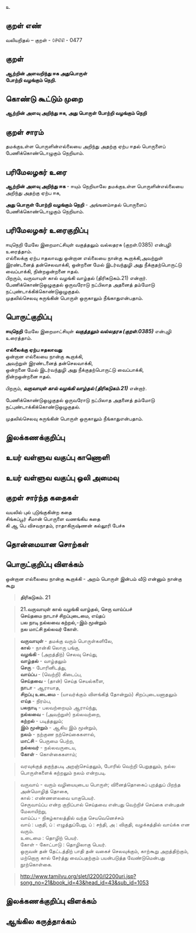 உ

## குறள் எண் 

வலியறிதல்  – குறள் - ௦௪௭௭ - 0477  

## குறள் 

**ஆற்றின் அளவறிந்து ஈக அதுபொருள்  
போற்றி வழங்கும் நெறி.**

## கொண்டு கூட்டும் முறை

**ஆற்றின் அளவு அறிந்து ஈக, அது பொருள் போற்றி வழங்கும் நெறி**  

## குறள் சாரம் 

தமக்குஉள்ள பொருளின்எல்லையை அறிந்து அதற்கு ஏற்ப ஈதல் பொருளைப் பேணிக்கொண்டொழுகும் நெறியாம்.  

## பரிமேலழகர் உரை

**ஆற்றின் அளவு அறிந்து ஈக** - ஈயும் நெறியாலே தமக்குஉள்ள பொருளின்எல்லையை அறிந்து அதற்கு ஏற்ப ஈக,  

**அது பொருள் போற்றி வழங்கும் நெறி** - அங்ஙனம்ஈதல் பொருளைப் பேணிக்கொண்டொழுகும் நெறியாம்.  

## பரிமேலழகர் உரைகுறிப்பு   

ஈயுநெறி மேலே இறைமாட்சியுள் வகுத்தலும் வல்லதரசு (குறள்.0385) என்புழி உரைத்தாம்.  
எல்லைக்கு ஏற்ப ஈதலாவது ஒன்றான எல்லையை நான்கு கூறாக்கி,அவற்றுள் இரண்டனைத் தன்செலவாக்கி, ஒன்றனை மேல் இடர்வந்துழி அது நீக்குதற்பொருட்டு வைப்பாக்கி, நின்றஒன்றனை ஈதல்.  
பிறரும், வருவாயுள் கால் வழங்கி வாழ்தல் (திரிகடுகம்.21) என்றார்.  
பேணிக்கொண்டுஒழுகுதல் ஒருவரோடு நட்பிலாத அதனைத் தம்மோடு நட்புண்டாக்கிக்கொண்டுஒழுகுதல்.  
முதலில்செலவு சுருங்கின் பொருள் ஒருகாலும் நீங்காதுஎன்பதாம்.  

## பொருட்குறிப்பு 

**ஈயுநெறி** மேலே இறைமாட்சியுள் _**வகுத்தலும் வல்லதரசு (குறள்.0385)**_ என்புழி உரைத்தாம்.  

**எல்லைக்கு ஏற்ப ஈதலாவது**  
ஒன்றான எல்லையை நான்கு கூறாக்கி,  
அவற்றுள் இரண்டனைத் தன்செலவாக்கி,  
ஒன்றனை மேல் இடர்வந்துழி அது நீக்குதற்பொருட்டு வைப்பாக்கி,  
நின்றஒன்றனை ஈதல்.  

பிறரும், _**வருவாயுள் கால் வழங்கி வாழ்தல் (திரிகடுகம்.21)**_ என்றார்.  

பேணிக்கொண்டுஒழுகுதல் ஒருவரோடு நட்பிலாத அதனைத் தம்மோடு நட்புண்டாக்கிக்கொண்டுஒழுகுதல்.  

முதலில்செலவு சுருங்கின் பொருள் ஒருகாலும் நீங்காதுஎன்பதாம்.    

## இலக்கணக்குறிப்பு  


## உயர் வள்ளுவ வகுப்பு காணொளி


## உயர் வள்ளுவ வகுப்பு ஒலி அமைவு 

 
## குறள் சார்ந்த கதைகள் 

வயலில் புல் புடுங்குகின்ற கதை  
சிங்கப்பூர் சீமான் பொருளை வணங்கிய கதை  
கி ஆ பெ விசவநாதம், ராதாகிருஷ்ணன் கல்லூரி பேச்சு   

## தொன்மையான சொற்கள்


## பொருட்குறிப்பு விளக்கம்    

ஒன்றான எல்லையை நான்கு கூறாக்கி  - அறம் பொருள் இன்பம் வீடு என்னும் நான்கு கூறு   

>**திரிகடுகம். 21**  

>**21.வருவாயுள் கால் வழங்கி வாழ்தல், செரு வாய்ப்பச்  
>செய்தமை நாடாச் சிறப்புடைமை, எய்தப்  
>பல நாடி நல்லவை கற்றல்,-இம் மூன்றும்  
>நல மாட்சி நல்லவர் கோள்.**  


>**வருவாயுள்** - தமக்கு வரும் பொருள்களிலே,   
>**கால்** - நான்கி லொரு பங்கு,   
>**வழங்கி** - (அறத்திற்) செலவு செய்து,   
>**வாழ்தல்** - வாழ்தலும்   
>**செரு** - போரினிடத்து,   
>**வாய்ப்ப** - (வெற்றி) கிடைப்ப,  
>**செய்தவை** - (தான்) செய்த செயல்களை,   
>**நாடா** - ஆராயாத,   
>**சிறப்பு உடைமை** - (யாவர்க்கும் விளங்கித் தோன்றும்) சிறப்புடையனாதலும்   
>**எய்த** - நிரம்ப,   
>**பலநாடி** - பலவற்றையும் ஆராய்ந்து,  
>**நல்லவை** - (அவற்றுள்) நல்லவற்றை,   
>**கற்றல்** - படித்தலும்;   
>**இம் மூன்றும்** - ஆகிய இம் மூன்றும்,   
>**நலம்** - நற்குண நற்செய்கைகளால்,   
>**மாட்சி** - பெருமை பெற்ற,   
>**நல்லவர்** - நல்லவருடைய,   
>**கோள்** - கொள்கைகளாம்;   

>வரவுக்குத் தகுந்தபடி அறஞ்செய்தலும், போரில் வெற்றி பெறுதலும், நல்ல பொருள்களைக் கற்றலும் நலம் என்றபடி.

>வருவாய் - வரும் வழியையுடைய பொருள்; வினைத்தொகைப் புறத்துப் பிறந்த அன்மொழித் தொகை,   
>கால் : எண்ணளலவை யாகுபெயர்.   
>செருவாய்ப்ப என்ற குறிப்பால் செய்தவை என்பது வெற்றிச் செய்கை என்பதன் மேலாயிற்று,   
>வாய்ப்ப - நிகழ்காலத்தில் வந்த செயவெனெச்சம்   
>வாய் : பகுதி, ப் : எழுத்துப்பேறு, ப் : சந்தி, அ : விகுதி, வழக்கத்தில் வாய்க்க என வரும்.   
>உடைமை : தொழிற் பெயர்.   
>கோள் - கோட்பாடு : தொழிலாகு பெயர்.   
>ஒருவன் தன் தேட்டத்திற் பாதி தன் வகைச் செலவுக்கும், காற்கூறு அறத்திற்கும், மற்றொரு கால் சேர்த்து வைப்பதற்கும் பயன்படுத்த வேண்டுமென்பது நூற்கொள்கை.    

>http://www.tamilvu.org/slet/l2200/l2200uri.jsp?song_no=21&book_id=43&head_id=43&sub_id=1053

## இலக்கணக்குறிப்பு விளக்கம்


## ஆங்கில கருத்தாக்கம் 


